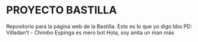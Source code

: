 # PROYECTO BASTILLA
Repositorio para la página web de la Bastilla.
Esto es lo que yo digo bbs PD: Villadan't - Chimbo
Espinga es mero bot
Hola, soy anita un man más